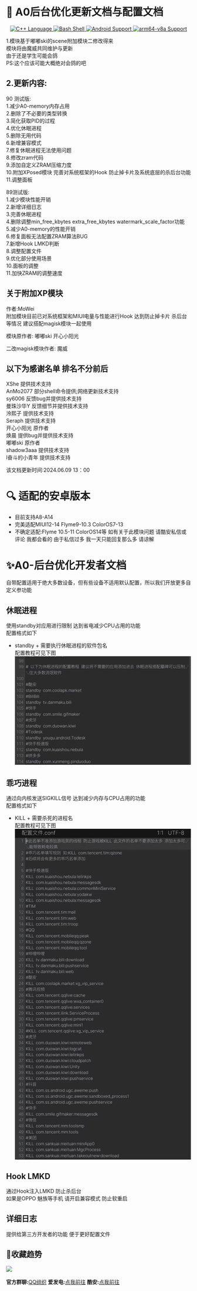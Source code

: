 <h1>🔮 A0后台优化更新文档与配置文档</h1>
<div align="center">
<a href="http://cppmicroservices.org/"><img alt="C++ Language" src="https://img.shields.io/badge/-C++-808080?logo=c%2B%2B&style=flat-square&logoColor=ffffff">
<a href="https://www.python.org/"><img alt="Bash Shell" src="https://img.shields.io/badge/-Bash-ae9a5a?style=flat-square&logo=shell&logoColor=ffffff">
<img alt="Android Support" src="https://img.shields.io/badge/Android%208~14-Support-green">
<img alt="arm64-v8a Support" src="https://img.shields.io/badge/arm64--v8a-Support-green"> </a> <br>
</div>
  
1.模块基于嘟嘟ski的scene附加模块二修改得来 <br>
模块将由魔威共同维护与更新 <br>
由于还是学生可能会鸽 <br>
PS:这个应该可能大概绝对会鸽的吧 <br>
## 2.更新内容: <br>

90 测试版: <br>
1.减少A0-memory内存占用 <br>
2.删除了不必要的类型转换 <br> 
3.简化获取PID的过程 <br>
4.优化休眠进程 <br>
5.删除无用代码 <br>
6.新增兼容模式 <br>
7.修复休眠进程无法使用问题 <br>
8.修改zram代码 <br>
9.添加自定义ZRAM压缩力度 <br>
10.附加XPosed模块 完善对系统框架的Hook 防止掉卡片及系统底层的杀后台功能 <br>
11.调整面板 <br>

89测试版: <br>
1.减少模块性能开销 <br>
2.新增详细日志 <br>
3.完善休眠进程 <br>
4.删除调整min_free_kbytes extra_free_kbytes  watermark_scale_factor功能 <br>
5.减少A0-memory的性能开销 <br>
6.修复面板无法配置ZRAM算法BUG <br>
7.新增Hook LMKD判断 <br>
8.调整配置文件 <br>
9.优化部分使用场景 <br>
10.面板的调整 <br>
11.加快ZRAM的调整速度 <br>


## 关于附加XP模块 <br>
作者:MoWei <br>
附加模块目前已对系统框架和MIUI电量与性能进行Hook 达到防止掉卡片 杀后台等情况 建议搭配magisk模块一起使用 <br>
 
模块原作者: 嘟嘟ski 开心小阳光 <br>

二改magisk模块作者: 魔威 <br>

## 以下为感谢名单 排名不分前后 <br>
 XShe  提供技术支持 <br>
 AnMo2077  部分shell命令提供;网络更新技术支持  <br>
 sy6006   反馈bug并提供技术支持  <br>
 曼珠沙华Y   反馈细节并提供技术支持  <br>
 泠熙子   提供技术支持   <br>
 Seraph  提供技术支持  <br>
 开心小阳光   原作者   <br>
 焕晨   提供bug并提供技术支持   <br>
 嘟嘟ski   原作者  <br>
 shadow3aaa   提供技术支持  <br>
 l奋斗的小青年 提供技术支持 <br>

该文档更新时间:2024.06.09 13：00 <br>
# 🔍 适配的安卓版本
- 目前支持A8-A14
- 完美适配MIUI12-14 Flyme9-10.3 ColorOS7-13 
- 不确定适配:Flyme 10.5-11 ColorOS14等
如有关于此模块问题 请酷安私信或评论 我都会看的 由于私信过多 我一天只能回复那么多 请谅解 <br>
# ✨A0-后台优化开发者文档
  自带配置适用于绝大多数设备，但有些设备不适用默认配置，所以我们开放更多自定义参功能 <br>
## 休眠进程
  使用standby对应用进行限制 达到省电减少CPU占用的功能 <br>
  配置格式如下<br>
  - standby + 需要执行休眠进程的软件包名 <br>
  配置教程可见下图 <br>
  ![列表图片](image/standby.jpg)
## 乖巧进程
  通过向内核发送SIGKILL信号 达到减少内存与CPU占用的功能<br>
  配置格式如下<br>
  - KILL + 需要杀死的进程名 <br>
  配置教程可见下图 <br>
  ![列表图片](image/kill.jpg)
## Hook LMKD
  通过Hook注入LMKD 防止杀后台 <br>
  如果是OPPO 魅族等手机 请开启兼容模式 防止软重启 <br>
## 详细日志
  提供给第三方开发者的功能 便于更好配置文件 <br> 
## 🌟收藏趋势
  
[![](https://api.star-history.com/svg?repos=MoWei6666/MW-A0-module&type=Date)](https://star-history.com/#MoWei6666/MW-A0-module&Date)

  
**官方群聊:**[QQ组织](https://qm.qq.com/cgi-bin/qm/qr?_wv=1027&k=pMRTaRASiuq1_BFlNzFsdcONyDojDzPF&authKey=gRTAkJocSGyNb6qvWfsuDP6pxPtJV2J%2F%2FVeWyjbhyzNDlX%2B%2F%2Fl%2BV%2F8A20lFE4NdS&noverify=0&group_code=939336948) **爱发电:**[点我前往](https://afdian.net/a/MoWei_2077) **酷安:**[点我前往](http://www.coolapk.com/u/24268987)
